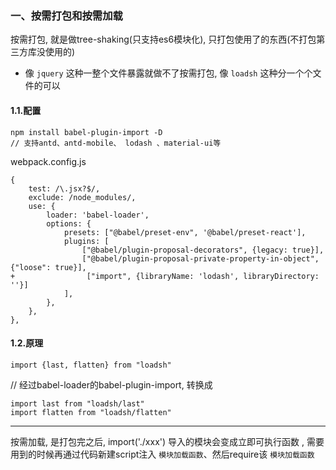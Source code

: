 ### 一、按需打包和按需加载

按需打包, 就是做tree-shaking(只支持es6模块化), 只打包使用了的东西(不打包第三方库没使用的)

- 像 `jquery` 这种一整个文件暴露就做不了按需打包, 像 `loadsh` 这种分一个个文件的可以


#### 1.1.配置

```
npm install babel-plugin-import -D
// 支持antd、antd-mobile、 lodash 、material-ui等
```

webpack.config.js
```
{
    test: /\.jsx?$/,
    exclude: /node_modules/,
    use: {
        loader: 'babel-loader',
        options: {
            presets: ["@babel/preset-env", '@babel/preset-react'],
            plugins: [
                ["@babel/plugin-proposal-decorators", {legacy: true}],
                ["@babel/plugin-proposal-private-property-in-object", {"loose": true}],
+                ["import", {libraryName: 'lodash', libraryDirectory: ''}]
            ],
        },
    },
},
```

#### 1.2.原理

```
import {last, flatten} from "loadsh"
```

// 经过babel-loader的babel-plugin-import, 转换成

```
import last from "loadsh/last"
import flatten from "loadsh/flatten"
```

---

按需加载, 是打包完之后, import('./xxx') 导入的模块会变成立即可执行函数 
, 需要用到的时候再通过代码新建script注入 `模块加载函数`、然后require该 `模块加载函数`




